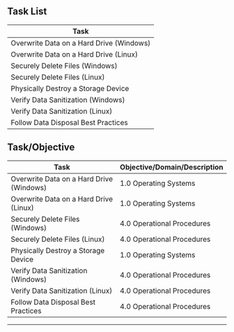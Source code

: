

## Task List


| Task                           |
|--------------------------------|
| Overwrite Data on a Hard Drive (Windows) |
| Overwrite Data on a Hard Drive (Linux) |
| Securely Delete Files (Windows)|
| Securely Delete Files (Linux)  |
| Physically Destroy a Storage Device |
| Verify Data Sanitization (Windows) |
| Verify Data Sanitization (Linux) |
| Follow Data Disposal Best Practices |






## Task/Objective


| Task                           | Objective/Domain/Description                                      |
|--------------------------------|------------------------------------------------------------------|
| Overwrite Data on a Hard Drive (Windows) | 1.0 Operating Systems                                   |
| Overwrite Data on a Hard Drive (Linux) | 1.0 Operating Systems                                     |
| Securely Delete Files (Windows)| 4.0 Operational Procedures                                       |
| Securely Delete Files (Linux)  | 4.0 Operational Procedures                                       |
| Physically Destroy a Storage Device | 1.0 Operating Systems                                      |
| Verify Data Sanitization (Windows) | 4.0 Operational Procedures                                   |
| Verify Data Sanitization (Linux) | 4.0 Operational Procedures                                     |
| Follow Data Disposal Best Practices | 4.0 Operational Procedures                                  |

---


